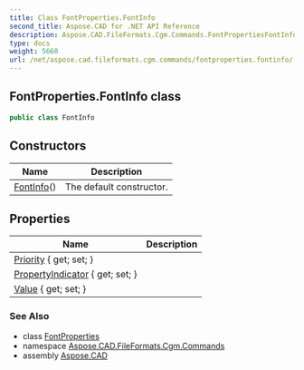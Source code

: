 ```yaml
---
title: Class FontProperties.FontInfo
second_title: Aspose.CAD for .NET API Reference
description: Aspose.CAD.FileFormats.Cgm.Commands.FontPropertiesFontInfo class. 
type: docs
weight: 5660
url: /net/aspose.cad.fileformats.cgm.commands/fontproperties.fontinfo/
---
```

## FontProperties.FontInfo class

```csharp
public class FontInfo
```

## Constructors

| Name | Description |
| --- | --- |
| [FontInfo](../../aspose.cad.fileformats.cgm.commands/fontproperties.fontinfo/.ctor)() | The default constructor. |

## Properties

| Name | Description |
| --- | --- |
| [Priority](../../aspose.cad.fileformats.cgm.commands/fontproperties.fontinfo/priority) { get; set; } |  |
| [PropertyIndicator](../../aspose.cad.fileformats.cgm.commands/fontproperties.fontinfo/propertyindicator) { get; set; } |  |
| [Value](../../aspose.cad.fileformats.cgm.commands/fontproperties.fontinfo/value) { get; set; } |  |

### See Also

* class [FontProperties](../fontproperties/)
* namespace [Aspose.CAD.FileFormats.Cgm.Commands](../../aspose.cad.fileformats.cgm.commands/)
* assembly [Aspose.CAD](../../)


